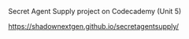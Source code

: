 Secret Agent Supply project on Codecademy (Unit 5)

https://shadownextgen.github.io/secretagentsupply/

